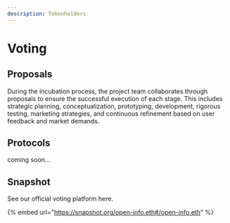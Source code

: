 ```yaml
---
description: Tokenholders
---
```


# Voting

## Proposals

During the incubation process, the project team collaborates through proposals to ensure the successful execution of each stage. This includes strategic planning, conceptualization, prototyping, development, rigorous testing, marketing strategies, and continuous refinement based on user feedback and market demands.

## Protocols

coming soon...

## Snapshot

See our official voting platform here.

{% embed url="https://snapshot.org/open-info.eth#/open-info.eth" %}
